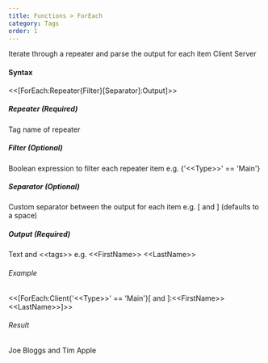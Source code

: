 ```yaml
---
title: Functions > ForEach
category: Tags
order: 1
---
```


Iterate through a repeater and parse the output for each item
<span class="badge platform">Client</span>&nbsp;<span class="badge platform">Server</span>

#### Syntax

&lt;&lt;[ForEach:Repeater{Filter}[Separator]:Output]&gt;&gt;

##### Repeater (Required)
Tag name of repeater

##### Filter (Optional)
Boolean expression to filter each repeater item e.g. {&apos;&lt;&lt;Type&gt;&gt;&apos; == &apos;Main&apos;}

##### Separator (Optional)
Custom separator between the output for each item e.g. [ and ] (defaults to a space)

##### Output (Required)
Text and &lt;&lt;tags&gt;&gt; e.g. &lt;&lt;FirstName&gt;&gt; &lt;&lt;LastName&gt;&gt;

###### Example
&lt;&lt;[ForEach:Client{&apos;&lt;&lt;Type&gt;&gt;&apos; == &apos;Main&apos;}[ and ]:&lt;&lt;FirstName&gt;&gt; &lt;&lt;LastName&gt;&gt;]&gt;&gt;

###### Result
Joe Bloggs and Tim Apple